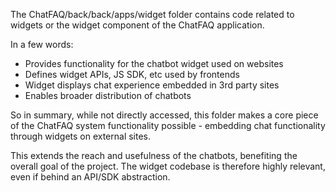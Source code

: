 The ChatFAQ/back/back/apps/widget folder contains code related to widgets or the widget component of the ChatFAQ application.

In a few words:

- Provides functionality for the chatbot widget used on websites
- Defines widget APIs, JS SDK, etc used by frontends
- Widget displays chat experience embedded in 3rd party sites
- Enables broader distribution of chatbots

So in summary, while not directly accessed, this folder makes a core piece of the ChatFAQ system functionality possible - embedding chat functionality through widgets on external sites.

This extends the reach and usefulness of the chatbots, benefiting the overall goal of the project. The widget codebase is therefore highly relevant, even if behind an API/SDK abstraction.

